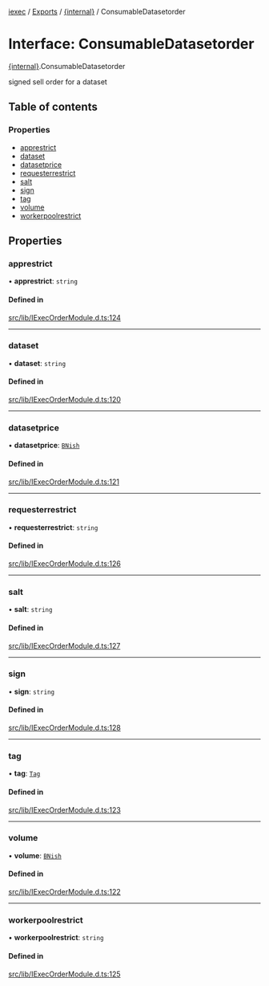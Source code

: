 [iexec](../README.md) / [Exports](../modules.md) / [{internal}](../modules/internal_.md) / ConsumableDatasetorder

# Interface: ConsumableDatasetorder

[{internal}](../modules/internal_.md).ConsumableDatasetorder

signed sell order for a dataset

## Table of contents

### Properties

- [apprestrict](internal_.ConsumableDatasetorder.md#apprestrict)
- [dataset](internal_.ConsumableDatasetorder.md#dataset)
- [datasetprice](internal_.ConsumableDatasetorder.md#datasetprice)
- [requesterrestrict](internal_.ConsumableDatasetorder.md#requesterrestrict)
- [salt](internal_.ConsumableDatasetorder.md#salt)
- [sign](internal_.ConsumableDatasetorder.md#sign)
- [tag](internal_.ConsumableDatasetorder.md#tag)
- [volume](internal_.ConsumableDatasetorder.md#volume)
- [workerpoolrestrict](internal_.ConsumableDatasetorder.md#workerpoolrestrict)

## Properties

### apprestrict

• **apprestrict**: `string`

#### Defined in

[src/lib/IExecOrderModule.d.ts:124](https://github.com/iExecBlockchainComputing/iexec-sdk/blob/4161173/src/lib/IExecOrderModule.d.ts#L124)

___

### dataset

• **dataset**: `string`

#### Defined in

[src/lib/IExecOrderModule.d.ts:120](https://github.com/iExecBlockchainComputing/iexec-sdk/blob/4161173/src/lib/IExecOrderModule.d.ts#L120)

___

### datasetprice

• **datasetprice**: [`BNish`](../modules/internal_.md#bnish)

#### Defined in

[src/lib/IExecOrderModule.d.ts:121](https://github.com/iExecBlockchainComputing/iexec-sdk/blob/4161173/src/lib/IExecOrderModule.d.ts#L121)

___

### requesterrestrict

• **requesterrestrict**: `string`

#### Defined in

[src/lib/IExecOrderModule.d.ts:126](https://github.com/iExecBlockchainComputing/iexec-sdk/blob/4161173/src/lib/IExecOrderModule.d.ts#L126)

___

### salt

• **salt**: `string`

#### Defined in

[src/lib/IExecOrderModule.d.ts:127](https://github.com/iExecBlockchainComputing/iexec-sdk/blob/4161173/src/lib/IExecOrderModule.d.ts#L127)

___

### sign

• **sign**: `string`

#### Defined in

[src/lib/IExecOrderModule.d.ts:128](https://github.com/iExecBlockchainComputing/iexec-sdk/blob/4161173/src/lib/IExecOrderModule.d.ts#L128)

___

### tag

• **tag**: [`Tag`](../modules/internal_.md#tag)

#### Defined in

[src/lib/IExecOrderModule.d.ts:123](https://github.com/iExecBlockchainComputing/iexec-sdk/blob/4161173/src/lib/IExecOrderModule.d.ts#L123)

___

### volume

• **volume**: [`BNish`](../modules/internal_.md#bnish)

#### Defined in

[src/lib/IExecOrderModule.d.ts:122](https://github.com/iExecBlockchainComputing/iexec-sdk/blob/4161173/src/lib/IExecOrderModule.d.ts#L122)

___

### workerpoolrestrict

• **workerpoolrestrict**: `string`

#### Defined in

[src/lib/IExecOrderModule.d.ts:125](https://github.com/iExecBlockchainComputing/iexec-sdk/blob/4161173/src/lib/IExecOrderModule.d.ts#L125)
